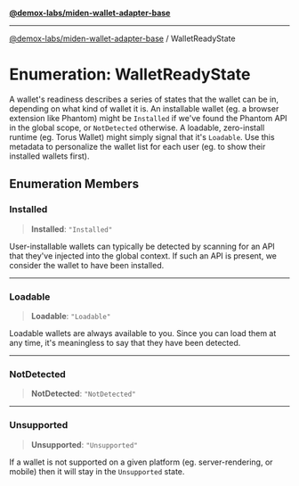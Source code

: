 [**@demox-labs/miden-wallet-adapter-base**](../README.md)

***

[@demox-labs/miden-wallet-adapter-base](../README.md) / WalletReadyState

# Enumeration: WalletReadyState

A wallet's readiness describes a series of states that the wallet can be in,
depending on what kind of wallet it is. An installable wallet (eg. a browser
extension like Phantom) might be `Installed` if we've found the Phantom API
in the global scope, or `NotDetected` otherwise. A loadable, zero-install
runtime (eg. Torus Wallet) might simply signal that it's `Loadable`. Use this
metadata to personalize the wallet list for each user (eg. to show their
installed wallets first).

## Enumeration Members

### Installed

> **Installed**: `"Installed"`

User-installable wallets can typically be detected by scanning for an API
that they've injected into the global context. If such an API is present,
we consider the wallet to have been installed.

***

### Loadable

> **Loadable**: `"Loadable"`

Loadable wallets are always available to you. Since you can load them at
any time, it's meaningless to say that they have been detected.

***

### NotDetected

> **NotDetected**: `"NotDetected"`

***

### Unsupported

> **Unsupported**: `"Unsupported"`

If a wallet is not supported on a given platform (eg. server-rendering, or
mobile) then it will stay in the `Unsupported` state.

